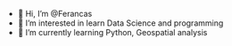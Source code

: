 - 👋 Hi, I’m @Ferancas
- 👀 I’m interested in learn Data Science and programming
- 🌱 I’m currently learning Python, Geospatial analysis

